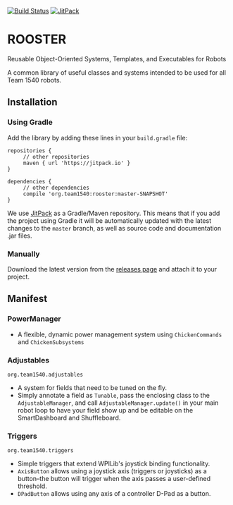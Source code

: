 [![Build Status](https://travis-ci.org/flamingchickens1540/ROOSTER.svg?branch=master)](https://travis-ci.org/flamingchickens1540/ROOSTER)
[![JitPack](https://jitpack.io/v/org.team1540/rooster.svg)](https://jitpack.io/#org.team1540/rooster)

# ROOSTER
Reusable Object-Oriented Systems, Templates, and Executables for Robots

A common library of useful classes and systems intended to be used for all Team 1540 robots.

## Installation

### Using Gradle
Add the library by adding these lines in your `build.gradle` file:

```Gradle
repositories {
     // other repositories
     maven { url 'https://jitpack.io' }
}

dependencies {
     // other dependencies
     compile 'org.team1540:rooster:master-SNAPSHOT'
}
```

We use [JitPack](https://jitpack.io) as a Gradle/Maven repository. This means that if you add the project using Gradle it will be automatically updated with the latest changes to the `master` branch, as well as source code and documentation .jar files. 

### Manually
Download the latest version from the [releases page](https://github.com/flamingchickens1540/ROOSTER/releases) and attach it to your project.

## Manifest

### PowerManager
- A flexible, dynamic power management system using `ChickenCommands` and `ChickenSubsystems`

### Adjustables 
`org.team1540.adjustables`
- A system for fields that need to be tuned on the fly.
- Simply annotate a field as `Tunable`, pass the enclosing class to the `AdjustableManager`, and call `AdjustableManager.update()` in your main robot loop to have your field show up and be editable on the SmartDashboard and Shuffleboard.

### Triggers
`org.team1540.triggers`
- Simple triggers that extend WPILib's joystick binding functionality. 
- `AxisButton` allows using a joystick axis (triggers or joysticks) as a button–the button will trigger when the axis passes a user-defined threshold.
- `DPadButton` allows using any axis of a controller D-Pad as a button.
